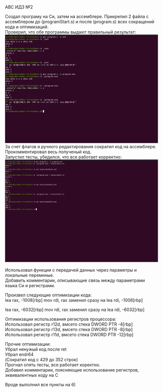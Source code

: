 АВС ИДЗ №2 

Создал програму на Си, затем на ассемблере. Прикрепил 2 файла с ассемблером до (programStart.s) и после (program.s) всех сокращений кода и оптимизаций.  
Проверил, что обе программы выдают правильный результат:  
![image](/static/asm.jpg)  
За счет флагов и ручного редактирования сократил код на ассемблере.  
Прокомментировал весь полученый код.  
Запустил тесты, убедился, что все работает корректно:  
![image](/static/tests.jpg)

Использовал функции с передачей данных через параметры и локальные перемнные.  
Добавить комментарии, описывающие связь между параметрами языка Си и регистрами.  

Произвел следующие оптимизации кода:  
lea	rax, -1008[rbp]
mov	rdi, rax
заменил сразу на 
lea rdi, -1008[rbp]

lea	rax, -6032[rbp]
mov	rdi, rax
заменил сразу на 
lea rdi, -6032[rbp]

Оптимизации использования регистров процессора:  
Использовал регистр r12d, вмсето стека DWORD PTR -4[rbp]  
Использовал регистр r13d, вмсето стека DWORD PTR -8[rbp]  
Использовал регистр r11d, вмсето стека DWORD PTR -12[rbp]  

Прочие оптимизации:  
Убрал ненужый код после ret  
Убрал endr64  
(Сократил код с 429 до 352 строк)  
Прогнал опять тесты, все работает коректно.  
Добавил комментарии, поясняющие использование регистров, эквивалентных коду на С  

Вроде выполнил все пункты на 6)
